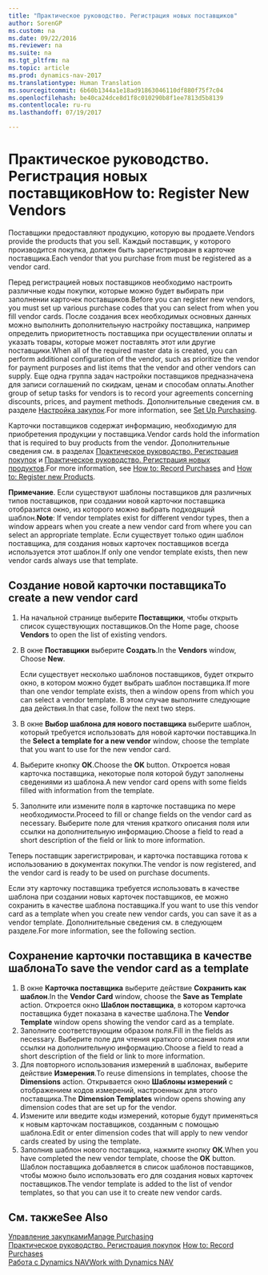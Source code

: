 ```yaml
---
title: "Практическое руководство. Регистрация новых поставщиков"
author: SorenGP
ms.custom: na
ms.date: 09/22/2016
ms.reviewer: na
ms.suite: na
ms.tgt_pltfrm: na
ms.topic: article
ms.prod: dynamics-nav-2017
ms.translationtype: Human Translation
ms.sourcegitcommit: 6b60b1344a1e18ad91863046110df880f75f7c04
ms.openlocfilehash: be40ca24dce8d1f8c010290b8f1ee7813d5b8139
ms.contentlocale: ru-ru
ms.lasthandoff: 07/19/2017

---
```


# <a name="how-to-register-new-vendors"></a><span data-ttu-id="406b5-102">Практическое руководство. Регистрация новых поставщиков</span><span class="sxs-lookup"><span data-stu-id="406b5-102">How to: Register New Vendors</span></span>
<span data-ttu-id="406b5-103">Поставщики предоставляют продукцию, которую вы продаете.</span><span class="sxs-lookup"><span data-stu-id="406b5-103">Vendors provide the products that you sell.</span></span> <span data-ttu-id="406b5-104">Каждый поставщик, у которого производится покупка, должен быть зарегистрирован в карточке поставщика.</span><span class="sxs-lookup"><span data-stu-id="406b5-104">Each vendor that you purchase from must be registered as a vendor card.</span></span>

<span data-ttu-id="406b5-105">Перед регистрацией новых поставщиков необходимо настроить различные коды покупки, которые можно будет выбирать при заполнении карточек поставщиков.</span><span class="sxs-lookup"><span data-stu-id="406b5-105">Before you can register new vendors, you must set up various purchase codes that you can select from when you fill vendor cards.</span></span> <span data-ttu-id="406b5-106">После создания всех необходимых основных данных можно выполнить дополнительную настройку поставщика, например определить приоритетность поставщика при осуществлении оплаты и указать товары, которые может поставлять этот или другие поставщики.</span><span class="sxs-lookup"><span data-stu-id="406b5-106">When all of the required master data is created, you can perform additional configuration of the vendor, such as prioritize the vendor for payment purposes and list items that the vendor and other vendors can supply.</span></span> <span data-ttu-id="406b5-107">Еще одна группа задач настройки поставщиков предназначена для записи соглашений по скидкам, ценам и способам оплаты.</span><span class="sxs-lookup"><span data-stu-id="406b5-107">Another group of setup tasks for vendors is to record your agreements concerning discounts, prices, and payment methods.</span></span> <span data-ttu-id="406b5-108">Дополнительные сведения см. в разделе [Настройка закупок](purchasing-setup-purchasing.md).</span><span class="sxs-lookup"><span data-stu-id="406b5-108">For more information, see [Set Up Purchasing](purchasing-setup-purchasing.md).</span></span>

<span data-ttu-id="406b5-109">Карточки поставщиков содержат информацию, необходимую для приобретения продукции у поставщика.</span><span class="sxs-lookup"><span data-stu-id="406b5-109">Vendor cards hold the information that is required to buy products from the vendor.</span></span> <span data-ttu-id="406b5-110">Дополнительные сведения см. в разделах [Практическое руководство. Регистрация покупок](purchasing-how-record-purchases.md) и [Практическое руководство. Регистрация новых продуктов](inventory-how-register-new-products.md).</span><span class="sxs-lookup"><span data-stu-id="406b5-110">For more information, see [How to: Record Purchases](purchasing-how-record-purchases.md) and [How to: Register new Products](inventory-how-register-new-products.md).</span></span>

<span data-ttu-id="406b5-111">**Примечание**. Если существуют шаблоны поставщиков для различных типов поставщиков, при создании новой карточки поставщика отобразится окно, из которого можно выбрать подходящий шаблон.</span><span class="sxs-lookup"><span data-stu-id="406b5-111">**Note**: If vendor templates exist for different vendor types, then a window appears when you create a new vendor card from where you can select an appropriate template.</span></span> <span data-ttu-id="406b5-112">Если существует только один шаблон поставщика, для создания новых карточек поставщиков всегда используется этот шаблон.</span><span class="sxs-lookup"><span data-stu-id="406b5-112">If only one vendor template exists, then new vendor cards always use that template.</span></span>

## <a name="to-create-a-new-vendor-card"></a><span data-ttu-id="406b5-113">Создание новой карточки поставщика</span><span class="sxs-lookup"><span data-stu-id="406b5-113">To create a new vendor card</span></span>
1. <span data-ttu-id="406b5-114">На начальной странице выберите **Поставщики**, чтобы открыть список существующих поставщиков.</span><span class="sxs-lookup"><span data-stu-id="406b5-114">On the Home page, choose **Vendors** to open the list of existing vendors.</span></span>  
2. <span data-ttu-id="406b5-115">В окне **Поставщики** выберите **Создать**.</span><span class="sxs-lookup"><span data-stu-id="406b5-115">In the **Vendors** window, Choose **New**.</span></span>

    <span data-ttu-id="406b5-116">Если существует несколько шаблонов поставщиков, будет открыто окно, в котором можно будет выбрать шаблон поставщика.</span><span class="sxs-lookup"><span data-stu-id="406b5-116">If more than one vendor template exists, then a window opens from which you can select a vendor template.</span></span> <span data-ttu-id="406b5-117">В этом случае выполните следующие два действия.</span><span class="sxs-lookup"><span data-stu-id="406b5-117">In that case, follow the next two steps.</span></span>
3. <span data-ttu-id="406b5-118">В окне **Выбор шаблона для нового поставщика** выберите шаблон, который требуется использовать для новой карточки поставщика.</span><span class="sxs-lookup"><span data-stu-id="406b5-118">In the **Select a template for a new vendor** window, choose the template that you want to use for the new vendor card.</span></span>
4. <span data-ttu-id="406b5-119">Выберите кнопку **ОК**.</span><span class="sxs-lookup"><span data-stu-id="406b5-119">Choose the **OK** button.</span></span> <span data-ttu-id="406b5-120">Откроется новая карточка поставщика, некоторые поля которой будут заполнены сведениями из шаблона.</span><span class="sxs-lookup"><span data-stu-id="406b5-120">A new vendor card opens with some fields filled with information from the template.</span></span>
5. <span data-ttu-id="406b5-121">Заполните или измените поля в карточке поставщика по мере необходимости.</span><span class="sxs-lookup"><span data-stu-id="406b5-121">Proceed to fill or change fields on the vendor card as necessary.</span></span> <span data-ttu-id="406b5-122">Выберите поле для чтения краткого описания поля или ссылки на дополнительную информацию.</span><span class="sxs-lookup"><span data-stu-id="406b5-122">Choose a field to read a short description of the field or link to more information.</span></span>

<span data-ttu-id="406b5-123">Теперь поставщик зарегистрирован, и карточка поставщика готова к использованию в документах покупки.</span><span class="sxs-lookup"><span data-stu-id="406b5-123">The vendor is now registered, and the vendor card is ready to be used on purchase documents.</span></span>

<span data-ttu-id="406b5-124">Если эту карточку поставщика требуется использовать в качестве шаблона при создании новых карточек поставщиков, ее можно сохранить в качестве шаблона поставщика.</span><span class="sxs-lookup"><span data-stu-id="406b5-124">If you want to use this vendor card as a template when you create new vendor cards, you can save it as a vendor template.</span></span> <span data-ttu-id="406b5-125">Дополнительные сведения см. в следующем разделе.</span><span class="sxs-lookup"><span data-stu-id="406b5-125">For more information, see the following section.</span></span>

## <a name="to-save-the-vendor-card-as-a-template"></a><span data-ttu-id="406b5-126">Сохранение карточки поставщика в качестве шаблона</span><span class="sxs-lookup"><span data-stu-id="406b5-126">To save the vendor card as a template</span></span>
1. <span data-ttu-id="406b5-127">В окне **Карточка поставщика** выберите действие **Сохранить как шаблон**.</span><span class="sxs-lookup"><span data-stu-id="406b5-127">In the **Vendor Card** window, choose the **Save as Template** action.</span></span> <span data-ttu-id="406b5-128">Откроется окно **Шаблон поставщика**, в котором карточка поставщика будет показана в качестве шаблона.</span><span class="sxs-lookup"><span data-stu-id="406b5-128">The **Vendor Template** window opens showing the vendor card as a template.</span></span>
2. <span data-ttu-id="406b5-129">Заполните соответствующим образом поля.</span><span class="sxs-lookup"><span data-stu-id="406b5-129">Fill in the fields as necessary.</span></span> <span data-ttu-id="406b5-130">Выберите поле для чтения краткого описания поля или ссылки на дополнительную информацию.</span><span class="sxs-lookup"><span data-stu-id="406b5-130">Choose a field to read a short description of the field or link to more information.</span></span>
3. <span data-ttu-id="406b5-131">Для повторного использования измерений в шаблонах, выберите действие **Измерения**.</span><span class="sxs-lookup"><span data-stu-id="406b5-131">To reuse dimensions in templates, choose the **Dimensions** action.</span></span> <span data-ttu-id="406b5-132">Открывается окно **Шаблоны измерений** с отображением кодов измерений, настроенных для этого поставщика.</span><span class="sxs-lookup"><span data-stu-id="406b5-132">The **Dimension Templates** window opens showing any dimension codes that are set up for the vendor.</span></span>
4. <span data-ttu-id="406b5-133">Измените или введите коды измерений, которые будут применяться к новым карточкам поставщиков, созданным с помощью шаблона.</span><span class="sxs-lookup"><span data-stu-id="406b5-133">Edit or enter dimension codes that will apply to new vendor cards created by using the template.</span></span>
5. <span data-ttu-id="406b5-134">Заполнив шаблон нового поставщика, нажмите кнопку **ОК**.</span><span class="sxs-lookup"><span data-stu-id="406b5-134">When you have completed the new vendor template, choose the **OK** button.</span></span> <span data-ttu-id="406b5-135">Шаблон поставщика добавляется в список шаблонов поставщиков, чтобы можно было использовать его для создания новых карточек поставщиков.</span><span class="sxs-lookup"><span data-stu-id="406b5-135">The vendor template is added to the list of vendor templates, so that you can use it to create new vendor cards.</span></span>

## <a name="see-also"></a><span data-ttu-id="406b5-136">См. также</span><span class="sxs-lookup"><span data-stu-id="406b5-136">See Also</span></span>
[<span data-ttu-id="406b5-137">Управление закупками</span><span class="sxs-lookup"><span data-stu-id="406b5-137">Manage Purchasing</span></span>](purchasing-manage-purchasing.md)  
<span data-ttu-id="406b5-138">[Практическое руководство. Регистрация покупок](purchasing-how-record-purchases.md) </span><span class="sxs-lookup"><span data-stu-id="406b5-138">[How to: Record Purchases](purchasing-how-record-purchases.md) </span></span>  
[<span data-ttu-id="406b5-139">Работа с Dynamics NAV</span><span class="sxs-lookup"><span data-stu-id="406b5-139">Work with Dynamics NAV</span></span>](ui-work-product.md)

